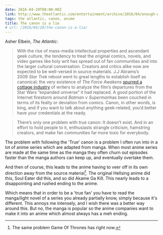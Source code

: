 ```yaml
---
date: 2016-04-20T00:00:00Z
link: http://www.theatlantic.com/entertainment/archive/2016/04/enough-with-the-true-canon/477837/
tags: the atlantic, canon, anime
title: The canon is a lie
# url: /2016/04/20/the-canon-is-a-lie/
---
```


Asher Elbein, *The Atlantic*:

> With the rise of mass-media intellectual properties and ascendant geek culture, the tendency to treat the original comics, novels, and video games like holy writ has spread out of fan communities and into the larger cultural conversation. Creators and critics alike now are expected to be well-versed in source materials. J.J Abrams’s 2009 *Star Trek* reboot went to great lengths to establish itself as canonical; the very existence of *The Force Awakens* [spurred a cottage industry](http://www.bloomberg.com/news/articles/2015-12-15/why-disney-blew-up-more-than-30-years-of-star-wars-canon) of writers to analyze the film’s departures from the Star Wars “expanded universe” it had replaced. A good portion of the Internet firestorm around *Batman v Superman*has been couched in terms of its fealty or deviation from comics. Canon, in other words, is king, and if you want to talk about anything geek-related, you’d better have your credentials at the ready.


> There’s only one problem with true canon: It doesn’t exist. And in an effort to hold people to it, enthusiasts strangle criticism, hamstring creators, and make fan communities far more toxic for everybody.
>
> 

The problem with following the 'True' canon is a problem I often run into in a lot of anime series which are adapted from manga. When most anime series are made at the same time as the manga they often churn out episodes faster than the manga authors can keep up, and eventually overtake them. 

And then of course, this leads to the anime having to veer off in its own direction away from the source material[^1]. The original Hellsing anime did this, Soul Eater did this, and so did Akame Ga Kill. This nearly leads to a disappointing and rushed ending to the anime. 

Which means that in order to be a 'true fan' you have to read the manga/light novel of a series you already partially know, simply because it's different. This annoys me intensely, and I wish there was a better way around this. But no, the manga is popular so the anime companies want to make it into an anime which almost always has a meh ending.



[^1]: The same problem Game Of Thrones has right now.